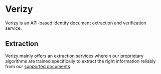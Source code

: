 # Verizy
Verizy is an API-based identity document extraction and verification service.

## Extraction
Verizy mainly offers an extraction services wherein our proprietary algorithms are trained specifically to extract the right information reliably from our [supported documents](https://github.com/verizy/verizy-api/blob/master/v2/v2-supported-documents.md)
